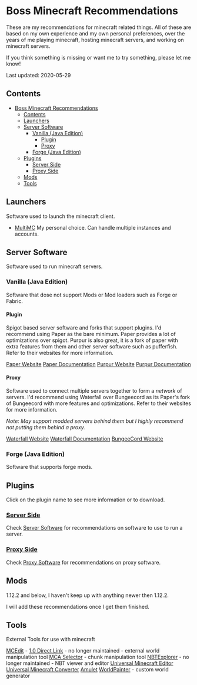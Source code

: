# Boss Minecraft Recommendations

These are my recommendations for minecraft related things.
All of these are based on my own experience and my own personal preferences, over the years of me playing minecraft, hosting minecraft servers, and working on minecraft servers.

If you think something is missing or want me to try something, please let me know!

Last updated: 2020-05-29

## Contents

- [Boss Minecraft Recommendations](#boss-minecraft-recommendations)
  - [Contents](#contents)
  - [Launchers](#launchers)
  - [Server Software](#server-software)
    - [Vanilla (Java Edition)](#vanilla-java-edition)
      - [Plugin](#plugin)
      - [Proxy](#proxy)
    - [Forge (Java Edition)](#forge-java-edition)
  - [Plugins](#plugins)
    - [Server Side](#server-side)
    - [Proxy Side](#proxy-side)
  - [Mods](#mods)
  - [Tools](#tools)

## Launchers

Software used to launch the minecraft client.

- [MultiMC](https://multimc.org/) My personal choice. Can handle multiple instances and accounts.

## Server Software

Software used to run minecraft servers.

### Vanilla (Java Edition)

Software that dose not support Mods or Mod loaders such as Forge or Fabric.

#### Plugin

Spigot based server software and forks that support plugins.
I'd recommend using Paper as the bare minimum. Paper provides a lot of optimizations over spigot. Purpur is also great, it is a fork of paper with extra features from them and other server software such as pufferfish. Refer to their websites for more information.

[Paper Website](https://papermc.io/)
[Paper Documentation](https://paper.readthedocs.io/en/latest/)
[Purpur Website](https://purpurmc.org/)
[Purpur Documentation](https://purpurmc.org/docs/)

#### Proxy

Software used to connect multiple servers together to form a *network* of servers.
I'd recommend using Waterfall over Bungeecord as its Paper's fork of Bungeecord with more features and optimizations. Refer to their websites for more information.

*Note: May support modded servers behind them but I highly recommend not putting them behind a proxy.*

[Waterfall Website](https://papermc.io/downloads#Waterfall)
[Waterfall Documentation](https://paper.readthedocs.io/en/latest/#running-a-waterfall-proxy)
[BungeeCord Website](https://www.spigotmc.org/wiki/bungeecord/)

### Forge (Java Edition)

Software that supports forge mods.

## Plugins

Click on the plugin name to see more information or to download.

### [Server Side](./server-side-plugins.md)

Check [Server Software](#server-software) for recommendations on software to use to run a server.

### [Proxy Side](./proxy-side-plugins.md)

Check [Proxy Software](#proxy) for recommendations on proxy software.

## Mods

1.12.2 and below, I haven't keep up with anything newer then 1.12.2.

I will add these recommendations once I get them finished.

## Tools

External Tools for use with minecraft

[MCEdit](https://www.mcedit.net/downloads.html) - [1.0 Direct Link](https://github.com/Podshot/MCEdit-Unified/releases) - no longer maintained - external world manipulation tool
[MCA Selector](https://github.com/Querz/mcaselector/releases) - chunk manipulation tool
[NBTExplorer](https://github.com/jaquadro/NBTExplorer/releases) - no longer maintained - NBT viewer and editor
[Universal Minecraft Editor](https://www.universalminecrafteditor.com/)
[Universal Minecraft Converter](https://www.universalminecraftconverter.com/)
[Amulet](https://www.amuletmc.com/)
[WorldPainter](https://www.worldpainter.net/) - custom world generator
